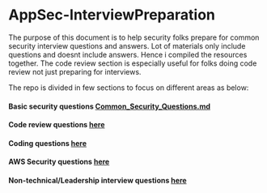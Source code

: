 # AppSec-InterviewPreparation

The purpose of this document is to help security folks prepare for common security interview questions and answers. 
Lot of materials only include questions and doesnt include answers. Hence i compiled the resources together. 
The code review section is especially useful for folks doing code review not just preparing for interviews. 

The repo is divided in few sections to focus on different areas as below:
#### Basic security questions [Common_Security_Questions.md](https://github.com/Jkrathod/AppSec-InterviewPreparation) 
#### Code review questions [here](https://github.com/tahmed11/appsec_interview/blob/master/code_review/README.md)
#### Coding questions [here](https://github.com/tahmed11/appsec_interview/blob/master/Coding/README.md)
#### AWS Security questions [here](https://github.com/tahmed11/appsec_interview/blob/master/AWS_Security_Questions.md)
#### Non-technical/Leadership interview questions [here](https://github.com/tahmed11/appsec_interview/blob/master/Leadership_Questions.md)
